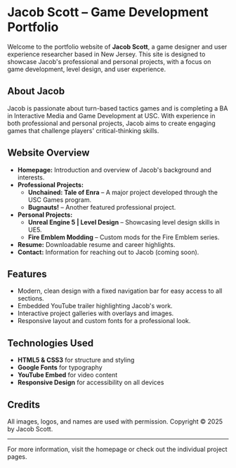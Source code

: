 # Jacob Scott – Game Development Portfolio

Welcome to the portfolio website of **Jacob Scott**, a game designer and user experience researcher based in New Jersey. This site is designed to showcase Jacob's professional and personal projects, with a focus on game development, level design, and user experience.

## About Jacob

Jacob is passionate about turn-based tactics games and is completing a BA in Interactive Media and Game Development at USC. With experience in both professional and personal projects, Jacob aims to create engaging games that challenge players' critical-thinking skills.

## Website Overview

- **Homepage:** Introduction and overview of Jacob's background and interests.
- **Professional Projects:**
  - **Unchained: Tale of Enra** – A major project developed through the USC Games program.
  - **Bugnauts!** – Another featured professional project.
- **Personal Projects:**
  - **Unreal Engine 5 | Level Design** – Showcasing level design skills in UE5.
  - **Fire Emblem Modding** – Custom mods for the Fire Emblem series.
- **Resume:** Downloadable resume and career highlights.
- **Contact:** Information for reaching out to Jacob (coming soon).

## Features

- Modern, clean design with a fixed navigation bar for easy access to all sections.
- Embedded YouTube trailer highlighting Jacob's work.
- Interactive project galleries with overlays and images.
- Responsive layout and custom fonts for a professional look.

## Technologies Used

- **HTML5 & CSS3** for structure and styling
- **Google Fonts** for typography
- **YouTube Embed** for video content
- **Responsive Design** for accessibility on all devices

## Credits

All images, logos, and names are used with permission. Copyright © 2025 by Jacob Scott.

---

For more information, visit the homepage or check out the individual project pages.
